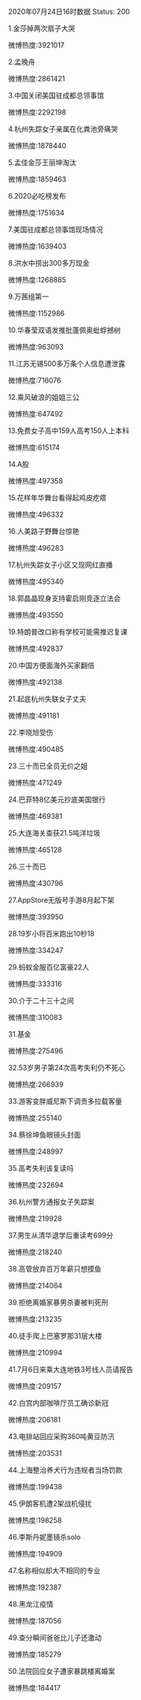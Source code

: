 2020年07月24日16时数据
Status: 200

1.金莎掉两次扇子大哭

微博热度:3921017

2.孟晚舟

微博热度:2861421

3.中国关闭美国驻成都总领事馆

微博热度:2292198

4.杭州失踪女子亲属在化粪池旁痛哭

微博热度:1878440

5.孟佳金莎王丽坤淘汰

微博热度:1859463

6.2020必吃榜发布

微博热度:1751634

7.美国驻成都总领事馆现场情况

微博热度:1639403

8.洪水中捞出300多万现金

微博热度:1268885

9.万茜组第一

微博热度:1152986

10.华春莹双语发推批蓬佩奥蚍蜉撼树

微博热度:963093

11.江苏无锡500多万条个人信息遭泄露

微博热度:716076

12.乘风破浪的姐姐三公

微博热度:647492

13.免费女子高中159人高考150人上本科

微博热度:615174

14.A股

微博热度:497358

15.花样年华舞台看得起鸡皮疙瘩

微博热度:496332

16.人美路子野舞台惊艳

微博热度:496283

17.杭州失踪女子小区又现网红直播

微博热度:495340

18.郭晶晶现身支持霍启刚竞逐立法会

微博热度:493550

19.特朗普改口称有学校可能需推迟复课

微博热度:492837

20.中国方便面海外买家翻倍

微博热度:492138

21.起底杭州失联女子丈夫

微博热度:491181

22.李晓旭受伤

微博热度:490485

23.三十而已全员无价之姐

微博热度:471249

24.巴菲特8亿美元抄底美国银行

微博热度:469381

25.大连海关查获21.5吨洋垃圾

微博热度:465128

26.三十而已

微博热度:430796

27.AppStore无版号手游8月起下架

微博热度:393950

28.19岁小将百米跑出10秒18

微博热度:334247

29.蚂蚁金服百亿富豪22人

微博热度:333316

30.介于二十三十之间

微博热度:310083

31.基金

微博热度:275496

32.53岁男子第24次高考失利仍不死心

微博热度:266939

33.游客变胖威尼斯下调贡多拉载客量

微博热度:255140

34.蔡徐坤鱼眼镜头封面

微博热度:248997

35.高考失利该复读吗

微博热度:232694

36.杭州警方通报女子失踪案

微博热度:219928

37.男生从清华退学后重读考699分

微博热度:218240

38.高管放弃百万年薪只想摸鱼

微博热度:214064

39.拒绝离婚家暴男杀妻被判死刑

微博热度:213235

40.徒手爬上巴塞罗那31层大楼

微博热度:210994

41.7月6日来乘大连地铁3号线人员请报告

微博热度:209157

42.白宫内部咖啡厅员工确诊新冠

微博热度:206181

43.电排站回应采购360吨黄豆防汛

微博热度:203531

44.上海整治养犬行为违规者当场罚款

微博热度:199438

45.伊朗客机遭2架战机侵扰

微博热度:198258

46.李斯丹妮墨镜杀solo

微博热度:194909

47.名称相似却大不相同的专业

微博热度:192387

48.黑龙江疫情

微博热度:187056

49.查分瞬间爸爸比儿子还激动

微博热度:185279

50.法院回应女子遭家暴跳楼离婚案

微博热度:184417

